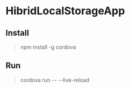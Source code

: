 # HibridLocalStorageApp

Install
-------

> npm install -g cordova

Run
-------

> cordova run -- --live-reload
